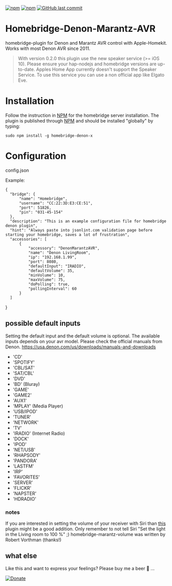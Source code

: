 [![npm](https://img.shields.io/npm/v/homebridge-denon-x.svg?style=plastic)](https://www.npmjs.com/package/homebridge-denon-x)
[![npm](https://img.shields.io/npm/dt/homebridge-denon-x.svg?style=plastic)](https://www.npmjs.com/package/homebridge-denon-x)
[![GitHub last commit](https://img.shields.io/github/last-commit/skrollme/homebridge-denon-marantz-avr.svg?style=plastic)](https://github.com/skrollme/homebridge-denon-marantz-avr)

# Homebridge-Denon-Marantz-AVR
homebridge-plugin for Denon and Marantz AVR control with Apple-Homekit. Works with most Denon AVR since 2011.

> With version 0.2.0 this plugin use the new speaker service (>= iOS  10). Please ensure your hap-nodejs and homebridge versions are up-to-date.
Apples Home App currently doesn't support the Speaker Service. To use this service you can use a non official app like Elgato Eve.

# Installation
Follow the instruction in [NPM](https://www.npmjs.com/package/homebridge) for the homebridge server installation. The plugin is published through [NPM](https://www.npmjs.com/package/homebridge-denon) and should be installed "globally" by typing:

    sudo npm install -g homebridge-denon-x

# Configuration

config.json

Example:

    {
      "bridge": {
          "name": "Homebridge",
          "username": "CC:22:3D:E3:CE:51",
          "port": 51826,
          "pin": "031-45-154"
      },
      "description": "This is an example configuration file for homebridge denon plugin",
      "hint": "Always paste into jsonlint.com validation page before starting your homebridge, saves a lot of frustration",
      "accessories": [
          {
              "accessory": "DenonMarantzAVR",
              "name": "Denon LivingRoom",
              "ip": "192.168.1.99",
              "port": 8080,
              "defaultInput": "IRADIO",
              "defaultVolume": 35,
              "minVolume": 10,
              "maxVolume": 75,
              "doPolling": true,
              "pollingInterval": 60
          }
      ]
  }

## possible default inputs
Setting the default input and the default volume is optional. The available inputs depends on your avr model. Please check the official manuals from Denon. https://usa.denon.com/us/downloads/manuals-and-downloads

- 'CD'
- 'SPOTIFY'
- 'CBL/SAT'
- 'SAT/CBL'
- 'DVD'
- 'BD' (Bluray)
- 'GAME'
- 'GAME2'
- 'AUX1'
- 'MPLAY' (Media Player)
- 'USB/IPOD'
- 'TUNER'
- 'NETWORK'
- 'TV'
- 'IRADIO' (Internet Radio)
- 'DOCK'
- 'IPOD'
- 'NET/USB'
- 'RHAPSODY'
- 'PANDORA'
- 'LASTFM'
- 'IRP'
- 'FAVORITES'
- 'SERVER'
- 'FLICKR'
- 'NAPSTER'
- 'HDRADIO'


### notes
If you are interested in setting the volume of your receiver with Siri than [this](https://github.com/robertvorthman/homebridge-marantz-volume) plugin might be a good addition. Only remember to not tell Siri "Set the light in the Living room to 100 %" ;)
homebridge-marantz-volume was written by Robert Vorthman (thanks!)

## what else

Like this and want to express your feelings? Please buy me a beer :beers: ...

[![Donate](https://img.shields.io/badge/Donate-PayPal-blue.svg)](https://www.paypal.me/skroll)
